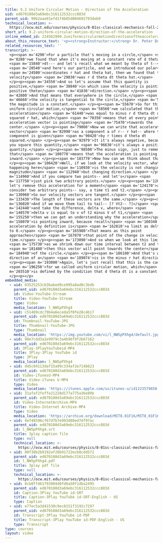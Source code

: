 ```yaml
---
title: 9.2 Uniform Circular Motion - Direction of the Acceleration
uid: ed670180d3a69ebc316112532ccc883d
parent_uid: 99b2aae91efd1f4b85d004692793deb9
technical_location: >-
  https://ocw.mit.edu/courses/physics/8-01sc-classical-mechanics-fall-2016/week-3-circular-motion/9.2-uniform-circular-motion-direction-of-the-acceleration/9.2-uniform-circular-motion-direction-of-the-acceleration
short_url: 9.2-uniform-circular-motion-direction-of-the-acceleration
inline_embed_id: 224562999.2uniformcircularmotiondirectionoftheacceleration82427059
about_this_resource_text: '<p><strong>Instructor:</strong> Dr. Peter Dourmashkin</p>'
related_resources_text: ''
transcript: >-
  <p><span m='4290'>For a particle that's moving in a circle,</span> <span
  m='8280'>we found that when it's moving at a constant rate of d theta</span>
  <span m='15840'>dt--- and let's recall what we meant by theta of t--</span>
  <span m='20540'>and here's our particle, and we introduced our polar</span>
  <span m='24500'>coordinates r hat and theta hat, then we found that the
  velocity</span> <span m='29830'>was r d theta dt theta hat.</span>
  </p><p><span m='34550'>And so let's assume that this quantity is
  positive,</span> <span m='38840'>in which case the velocity is pointing in the
  positive theta</span> <span m='41830'>direction.</span> </p><p><span
  m='42800'>And that means that everywhere in the circle,</span> <span
  m='46660'>the velocity is tangential to the circle,</span> <span m='51820'>and
  the magnitude is a constant.</span> </p><p><span m='55670'>So for this case of
  uniform circular motion,</span> <span m='58560'>we calculated that the
  acceleration</span> <span m='61440'>was equal to minus r d theta dt quantity
  squared r hat, which</span> <span m='70350'>means that at every point, the
  acceleration vector is pointing</span> <span m='75470'>towards the
  center.</span> </p><p><span m='79060'>Now we can write that acceleration
  vector</span> <span m='82990'>as a component a of r-- r hat-- where this
  component is given</span> <span m='90420'>by r times d theta dt
  squared.</span> </p><p><span m='92979'>It it's always negative, because when
  you square this quantity,</span> <span m='96630'>it's always a positive
  quantity.</span> </p><p><span m='98500'>The minus sign, just to remember--
  that</span> <span m='100770'>means that the acceleration is pointing
  inward.</span> </p><p><span m='103770'>Now how can we think about that?</span>
  </p><p><span m='106420'>Well, if we look at the velocity vector, what's
  happening here</span> <span m='110930'>is the velocity is not changing
  magnitude</span> <span m='112940'>but changing direction.</span> </p><p><span
  m='114960'>And if you compare two points-- and let's</span> <span
  m='117750'>just pick two arbitrary points.</span> </p><p><span m='120040'>So
  let's remove this acceleration for a moment</span> <span m='124170'>and
  consider two arbitrary points-- say, a time t1 and t2.</span> </p><p><span
  m='130960'>So our velocity vectors are tangent.</span> </p><p><span
  m='133430'>The length of these vectors are the same.</span> </p><p><span
  m='136020'>And if we move them tail to tail-- [? Vt2-- ?]</span> <span
  m='142440'>and take the difference, delta v, where</span> <span
  m='148570'>delta v is equal to v of t2 minus V of t1,</span> <span
  m='155250'>then we can get an understanding why the acceleration</span> <span
  m='158070'>is pointing inward, because recall</span> <span m='160340'>that
  acceleration by definition is</span> <span m='162810'>a limit as delta t goes
  to 0.</span> </p><p><span m='165980'>That means as this point
  approaches</span> <span m='167870'>that point of the change in velocity over
  time.</span> </p><p><span m='173090'>And so when we look at this limit</span>
  <span m='175730'>as we shrink down our time interval between t2 and t1,</span>
  <span m='181480'>then this vector will point towards the center</span> <span
  m='184940'>of the circle.</span> </p><p><span m='186100'>And that's why the
  direction of a</span> <span m='189074'>is in the minus r hat direction.</span>
  </p><p><span m='193000'>Again, let's just recall that this is the case</span>
  <span m='196250'>for we called uniform circular motion, which</span> <span
  m='203510'>is defined by the condition that d theta dt is a constant.</span>
  </p><p></p>
embedded_media:
  - uid: 03525253cb3babed9ce995a8ad8c3bdb
    parent_uid: ed670180d3a69ebc316112532ccc883d
    id: Video-YouTube-Stream
    title: Video-YouTube-Stream
    type: Video
    media_location: l_NW5pPXhg4
  - uid: c51489cdc79b4a6eceda5f0fe28c4b17
    parent_uid: ed670180d3a69ebc316112532ccc883d
    id: Thumbnail-YouTube-JPG
    title: Thumbnail-YouTube-JPG
    type: Thumbnail
    media_location: 'https://img.youtube.com/vi/l_NW5pPXhg4/default.jpg'
  - uid: 90e7cdd3a2e9979c3a4b96f9f2b67162
    parent_uid: ed670180d3a69ebc316112532ccc883d
    id: 3Play-3PlayYouTubeid-MP4
    title: 3Play-3Play YouTube id
    type: 3Play
    media_location: l_NW5pPXhg4
  - uid: d45c04113daf15a99c334af2e714b623
    parent_uid: ed670180d3a69ebc316112532ccc883d
    id: Video-iTunesU-MP4
    title: Video-iTunes U-MP4
    type: Video
    media_location: 'https://itunes.apple.com/us/itunes-u/id1223579658'
  - uid: 31afaf2feffe21228d177a775a36e89b
    parent_uid: ed670180d3a69ebc316112532ccc883d
    id: Video-InternetArchive-MP4
    title: Video-Internet Archive-MP4
    type: Video
    media_location: 'https://archive.org/download/MIT8.01F16/MIT8_01F16_L09v02_360p.mp4'
  - uid: 4ef48596cf67d7b7e993d80ed7df97ac
    parent_uid: ed670180d3a69ebc316112532ccc883d
    id: l_NW5pPXhg4.srt
    title: 3play caption file
    type: null
    technical_location: >-
      https://ocw.mit.edu/courses/physics/8-01sc-classical-mechanics-fall-2016/week-3-circular-motion/9.2-uniform-circular-motion-direction-of-the-acceleration/9.2-uniform-circular-motion-direction-of-the-acceleration/l_NW5pPXhg4.srt
  - uid: 80f38b2b9192af28b91722ecb8cdd572
    parent_uid: ed670180d3a69ebc316112532ccc883d
    id: l_NW5pPXhg4.pdf
    title: 3play pdf file
    type: null
    technical_location: >-
      https://ocw.mit.edu/courses/physics/8-01sc-classical-mechanics-fall-2016/week-3-circular-motion/9.2-uniform-circular-motion-direction-of-the-acceleration/9.2-uniform-circular-motion-direction-of-the-acceleration/l_NW5pPXhg4.pdf
  - uid: 8cb0ff461f9300dd0fd8a50f1dba2495
    parent_uid: ed670180d3a69ebc316112532ccc883d
    id: Caption-3Play YouTube id-SRT
    title: Caption-3Play YouTube id-SRT-English - US
    type: Caption
  - uid: e77ec5a3d41530c9ec8151f3192c7297
    parent_uid: ed670180d3a69ebc316112532ccc883d
    id: Transcript-3Play YouTube id-PDF
    title: Transcript-3Play YouTube id-PDF-English - US
    type: Transcript
type: courses
layout: video
---
```

